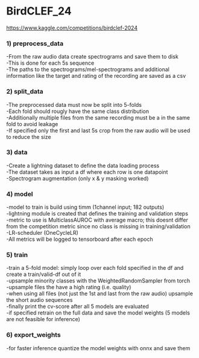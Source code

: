 # BirdCLEF_24

https://www.kaggle.com/competitions/birdclef-2024

### 1) preprocess_data
-From the raw audio data create spectrograms and save them to disk</br>
-This is done for each 5s sequence</br>
-The paths to the spectrograms/mel-spectrograms and additional information like the target and rating of the recording are saved as a csv</br>

### 2) split_data
-The preprocessed data must now be split into 5-folds</br>
-Each fold should rougly have the same class distribution</br>
-Additionally multiple files from the same recording must be a in the same fold to avoid leakage</br>
-If specified only the first and last 5s crop from the raw audio will be used to reduce the size</br>

### 3) data
-Create a lightning dataset to define the data loading process</br>
-The dataset takes as input a df where each row is one datapoint</br>
-Spectrogram augmentation (only x & y masking worked)</br>

### 4) model
-model to train is build using timm (1channel input; 182 outputs)</br>
-lightning module is created that defines the training and validation steps</br>
-metric to use is MulticlassAUROC with average macro; this doesnt differ from the competition metric since no class is missing in training/validation</br>
-LR-scheduler (OneCycleLR)</br>
-All metrics will be logged to tensorboard after each epoch</br>

### 5) train
-train a 5-fold model: simply loop over each fold specified in the df and create a train/valid-df out of it</br>
-upsample minority classes with the WeightedRandomSampler from torch</br>
-upsample files the have a high rating (i.e. quality)</br>
-when using all files (not just the 1st and last from the raw audio) upsample the short audio sequences</br>
-finally print the cv-score after all 5 models are evaluated</br>
-if specified retrain on the full data and save the model weights (5 models are not feasible for inference)</br>

### 6) export_weights
-for faster inference quantize the model weights with onnx and save them</br>

